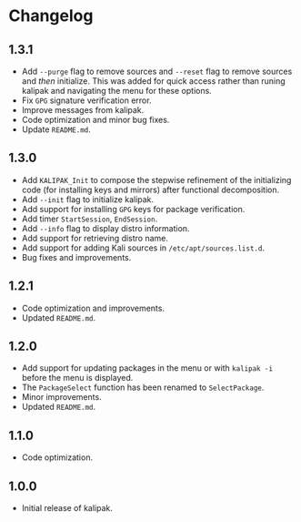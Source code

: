# Changelog

## 1.3.1

- Add `--purge` flag to remove sources and `--reset` flag to remove sources and *then* initialize. This was added for quick access rather than runing kalipak and navigating the menu for these options.
- Fix `GPG` signature verification error.
- Improve messages from kalipak.
- Code optimization and minor bug fixes.
- Update `README.md`.

## 1.3.0

- Add `KALIPAK_Init` to compose the stepwise refinement of the initializing code (for installing keys and mirrors) after functional decomposition.
- Add `--init` flag to initialize kalipak.
- Add support for installing `GPG` keys for package verification.
- Add timer `StartSession`, `EndSession`.
- Add `--info` flag to display distro information.
- Add support for retrieving distro name.
- Add support for adding Kali sources in `/etc/apt/sources.list.d`.
- Bug fixes and improvements.

## 1.2.1

- Code optimization and improvements.
- Updated `README.md`.

## 1.2.0

- Add support for updating packages in the menu or with `kalipak -i` before the menu is displayed.
- The `PackageSelect` function has been renamed to `SelectPackage`.
- Minor improvements.
- Updated `README.md`.

## 1.1.0

- Code optimization.

## 1.0.0

- Initial release of kalipak.
